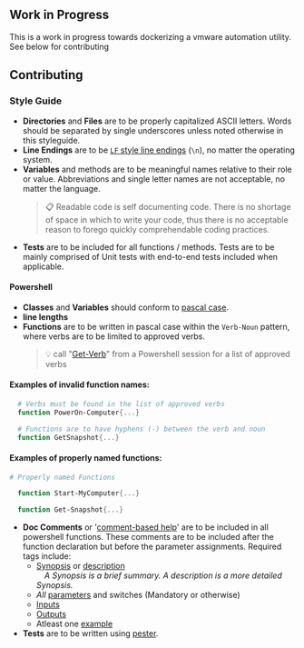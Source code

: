 
## Work in Progress

This is a work in progress towards dockerizing a vmware automation utility. See below for contributing

## Contributing

### Style Guide
- <a id='filenames'>__Directories__ and __Files__ </a> are to be properly capitalized ASCII letters. Words should be separated by single underscores unless noted otherwise in this styleguide.
- <a id='line-endings'>__Line Endings__</a> are to be [`LF` style line endings](https://developer.mozilla.org/en-US/docs/Glossary/CRLF) (`\n`), no matter the operating system.  
- <a id='variables'>__Variables__</a> and methods are to be meaningful names relative to their role or value. Abbreviations and single letter names are not acceptable, no matter the language. 
<ul>

> :clipboard: Readable code is self documenting code. There is no shortage of space in which to write your code, thus there is no acceptable reason to forego quickly comprehendable coding practices. 
</ul>

- <a id='tests'>__Tests__</a> are to be included for all functions / methods. Tests are to be mainly comprised of Unit tests with end-to-end tests included when applicable. 

#### Powershell
- <a id='ps-variables'>__Classes__ and __Variables__ </a> should conform to [pascal case](https://techterms.com/definition/pascalcase).
- <a id='ps-line-length'>__line lengths__
- <a id='ps-functions'> __Functions__ </a>are to be written in pascal case within the `Verb-Noun` pattern, where verbs are to be limited to approved verbs. 
<ul>

> :bulb: call "[Get-Verb](https://docs.microsoft.com/en-us/powershell/module/microsoft.powershell.utility/get-verb?view=powershell-7.2)" from a Powershell session for a list of approved verbs
</ul>

#### Examples of invalid function names:
```powershell  
  # Verbs must be found in the list of approved verbs
  function PowerOn-Computer{...}

  # Functions are to have hyphens (-) between the verb and noun
  function GetSnapshot{...}
```
#### Examples of properly named functions:
```Powershell
# Properly named Functions

  function Start-MyComputer{...}

  function Get-Snapshot{...}
```

- <a id='ps-doc-comments'> __Doc Comments__ </a> or '[comment-based help](https://learn.microsoft.com/en-us/powershell/module/microsoft.powershell.core/about/about_comment_based_help?view=powershell-7.2)' are to be included in all powershell functions. These comments are to be included after the function declaration but before the parameter assignments. Required tags include: 
  - [Synopsis](https://learn.microsoft.com/en-us/powershell/module/microsoft.powershell.core/about/about_comment_based_help?view=powershell-7.2#Synopsis) or [description](https://learn.microsoft.com/en-us/powershell/module/microsoft.powershell.core/about/about_comment_based_help?view=powershell-7.2#declaration)
<br>&emsp;_A Synopsis is a brief summary. A description is a more detailed Synopsis._
  - _All_ [parameters](https://learn.microsoft.com/en-us/powershell/module/microsoft.powershell.core/about/about_comment_based_help?view=powershell-7.2#parameter) and switches (Mandatory or otherwise)
  - [Inputs](https://learn.microsoft.com/en-us/powershell/module/microsoft.powershell.core/about/about_comment_based_help?view=powershell-7.2#inputs)
  - [Outputs](https://learn.microsoft.com/en-us/powershell/module/microsoft.powershell.core/about/about_comment_based_help?view=powershell-7.2#outputs)
  - Atleast one [example](https://learn.microsoft.com/en-us/powershell/module/microsoft.powershell.core/about/about_comment_based_help?view=powershell-7.2#example)
- <a id='ps-tests'>__Tests__</a> are to be written using [pester](https://pester.dev/docs/quick-start#creating-a-pester-test).
